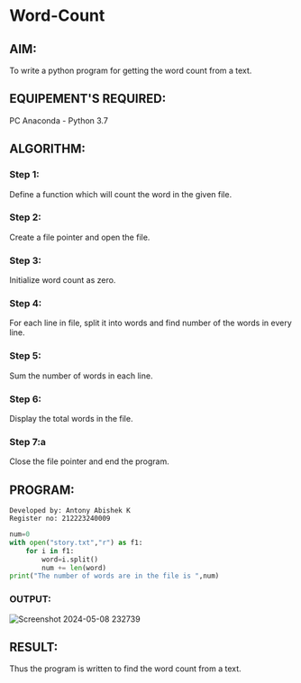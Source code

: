 # Word-Count
## AIM:
To write a python program for getting the word count from a text.
## EQUIPEMENT'S REQUIRED: 
PC
Anaconda - Python 3.7
## ALGORITHM: 
### Step 1: 
Define a function which will count the word in the given file.
### Step 2:
Create a file pointer and open the file.
### Step 3:
Initialize word count as zero.
### Step 4:
For each line in file, split it into words and find number of the words in every line.
### Step 5:
Sum the number of words in each line.
### Step 6:
Display the total words in the file.
### Step 7:a
Close the file pointer and end the program. 

## PROGRAM:
```
Developed by: Antony Abishek K
Register no: 212223240009
```
```py
num=0
with open("story.txt","r") as f1:
    for i in f1:
        word=i.split()
        num += len(word)
print("The number of words are in the file is ",num) 
```
### OUTPUT:

![Screenshot 2024-05-08 232739](https://github.com/mercyarulappan/Word-Count/assets/149233730/69ea0391-1e0d-4001-bc0a-52ad44fc1755)


## RESULT:
Thus the program is written to find the word count from a text.
